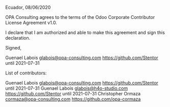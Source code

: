 Ecuador, 08/06/2020

OPA Consulting agrees to the terms of the Odoo Corporate Contributor License
Agreement v1.0.

I declare that I am authorized and able to make this agreement and sign this
declaration.

Signed,

Guenael Labois glabois@opa-consulting.com https://github.com/Stentor until 2021-07-31

List of contributors:

Guenael Labois glabois@opa-consulting.com https://github.com/Stentor until 2021-07-31
Guenael Labois glabois@h4o-studio.com https://github.com/Stentor until 2021-07-31
Christopher Ormaza cormaza@opa-consulting.com https://github.com/opa-cormaza
